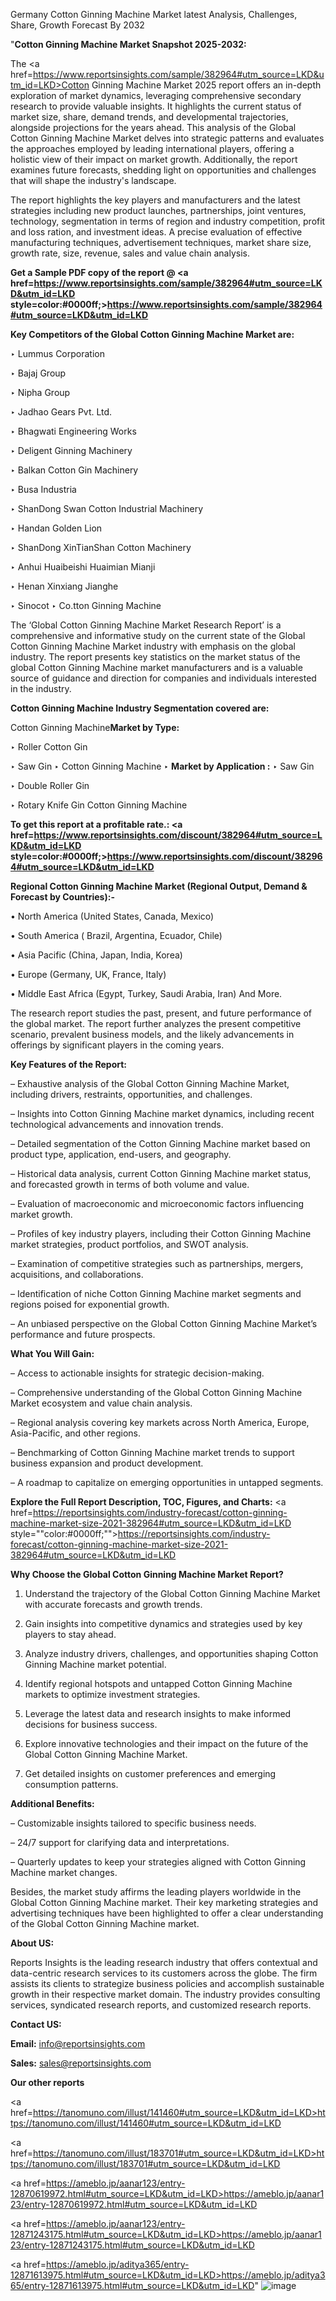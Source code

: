 Germany Cotton Ginning Machine Market latest Analysis, Challenges, Share, Growth Forecast By 2032

"<strong>Cotton Ginning Machine Market Snapshot 2025-2032:</strong>

The <a href=https://www.reportsinsights.com/sample/382964#utm_source=LKD&utm_id=LKD>Cotton Ginning Machine Market</a> 2025 report offers an in-depth exploration of market dynamics, leveraging comprehensive secondary research to provide valuable insights. It highlights the current status of market size, share, demand trends, and developmental trajectories, alongside projections for the years ahead. This analysis of the Global Cotton Ginning Machine Market delves into strategic patterns and evaluates the approaches employed by leading international players, offering a holistic view of their impact on market growth. Additionally, the report examines future forecasts, shedding light on opportunities and challenges that will shape the industry's landscape.

The report highlights the key players and manufacturers and the latest strategies including new product launches, partnerships, joint ventures, technology, segmentation in terms of region and industry competition, profit and loss ration, and investment ideas. A precise evaluation of effective manufacturing techniques, advertisement techniques, market share size, growth rate, size, revenue, sales and value chain analysis.

<strong>Get a Sample PDF copy of the report @ <a href=https://www.reportsinsights.com/sample/382964#utm_source=LKD&utm_id=LKD style=color:#0000ff;>https://www.reportsinsights.com/sample/382964#utm_source=LKD&utm_id=LKD</a></strong>

<strong>Key Competitors of the Global Cotton Ginning Machine Market are:</strong>

‣ Lummus Corporation

‣ Bajaj Group

‣ Nipha Group

‣ Jadhao Gears Pvt. Ltd.

‣ Bhagwati Engineering Works

‣ Deligent Ginning Machinery

‣ Balkan Cotton Gin Machinery

‣ Busa Industria

‣ ShanDong Swan Cotton Industrial Machinery

‣ Handan Golden Lion

‣ ShanDong XinTianShan Cotton Machinery

‣ Anhui Huaibeishi Huaimian Mianji

‣ Henan Xinxiang Jianghe

‣ Sinocot
‣  Co.tton Ginning Machine

The ‘Global Cotton Ginning Machine Market Research Report’ is a comprehensive and informative study on the current state of the Global Cotton Ginning Machine Market industry with emphasis on the global industry. The report presents key statistics on the market status of the global Cotton Ginning Machine market manufacturers and is a valuable source of guidance and direction for companies and individuals interested in the industry.

<strong>Cotton Ginning Machine Industry Segmentation covered are:</strong>

Cotton Ginning Machine<strong>Market by Type:</strong>

‣ Roller Cotton Gin

‣ Saw Gin
‣ Cotton Ginning Machine 
‣ 
<strong>Market by Application :</strong>
‣ Saw Gin

‣ Double Roller Gin

‣ Rotary Knife Gin
Cotton Ginning Machine

<strong>To get this report at a profitable rate.: <a href=https://www.reportsinsights.com/discount/382964#utm_source=LKD&utm_id=LKD style=color:#0000ff;>https://www.reportsinsights.com/discount/382964#utm_source=LKD&utm_id=LKD</a></strong>

<strong>Regional Cotton Ginning Machine Market (Regional Output, Demand &amp; Forecast by Countries):-</strong>

• North America (United States, Canada, Mexico)

• South America ( Brazil, Argentina, Ecuador, Chile)

• Asia Pacific (China, Japan, India, Korea)

• Europe (Germany, UK, France, Italy)

• Middle East Africa (Egypt, Turkey, Saudi Arabia, Iran) And More.

The research report studies the past, present, and future performance of the global market. The report further analyzes the present competitive scenario, prevalent business models, and the likely advancements in offerings by significant players in the coming years.

<strong>Key Features of the Report:</strong>

– Exhaustive analysis of the Global Cotton Ginning Machine Market, including drivers, restraints, opportunities, and challenges.

– Insights into Cotton Ginning Machine market dynamics, including recent technological advancements and innovation trends.

– Detailed segmentation of the Cotton Ginning Machine market based on product type, application, end-users, and geography.

– Historical data analysis, current Cotton Ginning Machine market status, and forecasted growth in terms of both volume and value.

– Evaluation of macroeconomic and microeconomic factors influencing market growth.

– Profiles of key industry players, including their Cotton Ginning Machine market strategies, product portfolios, and SWOT analysis.

– Examination of competitive strategies such as partnerships, mergers, acquisitions, and collaborations.

– Identification of niche Cotton Ginning Machine market segments and regions poised for exponential growth.

– An unbiased perspective on the Global Cotton Ginning Machine Market’s performance and future prospects.

<strong>What You Will Gain:</strong>

– Access to actionable insights for strategic decision-making.

– Comprehensive understanding of the Global Cotton Ginning Machine Market ecosystem and value chain analysis.

– Regional analysis covering key markets across North America, Europe, Asia-Pacific, and other regions.

– Benchmarking of Cotton Ginning Machine market trends to support business expansion and product development.

– A roadmap to capitalize on emerging opportunities in untapped segments.

<strong>Explore the Full Report Description, TOC, Figures, and Charts:</strong>
<a href=https://reportsinsights.com/industry-forecast/cotton-ginning-machine-market-size-2021-382964#utm_source=LKD&utm_id=LKD style=""color:#0000ff;"">https://reportsinsights.com/industry-forecast/cotton-ginning-machine-market-size-2021-382964#utm_source=LKD&utm_id=LKD</a>

<strong>Why Choose the Global Cotton Ginning Machine Market Report?</strong>

1. Understand the trajectory of the Global Cotton Ginning Machine Market with accurate forecasts and growth trends.

2. Gain insights into competitive dynamics and strategies used by key players to stay ahead.

3. Analyze industry drivers, challenges, and opportunities shaping Cotton Ginning Machine market potential.

4. Identify regional hotspots and untapped Cotton Ginning Machine markets to optimize investment strategies.

5. Leverage the latest data and research insights to make informed decisions for business success.

6. Explore innovative technologies and their impact on the future of the Global Cotton Ginning Machine Market.

7. Get detailed insights on customer preferences and emerging consumption patterns.

<strong>Additional Benefits:</strong>

– Customizable insights tailored to specific business needs.

– 24/7 support for clarifying data and interpretations.

– Quarterly updates to keep your strategies aligned with Cotton Ginning Machine market changes.

Besides, the market study affirms the leading players worldwide in the Global Cotton Ginning Machine market. Their key marketing strategies and advertising techniques have been highlighted to offer a clear understanding of the Global Cotton Ginning Machine market.

<strong><strong>About US</strong>:</strong>

Reports Insights is the leading research industry that offers contextual and data-centric research services to its customers across the globe. The firm assists its clients to strategize business policies and accomplish sustainable growth in their respective market domain. The industry provides consulting services, syndicated research reports, and customized research reports.

<strong>Contact US:</strong>

<p class=><b>Email:</b> <a href=mailto:info@reportsinsights.com>info@reportsinsights.com</a></p>
<p class=><b>Sales:</b> <a href=mailto:sales@reportsinsights.com>sales@reportsinsights.com</a></p>

<strong>Our other reports</strong>

<a href=https://tanomuno.com/illust/141460#utm_source=LKD&utm_id=LKD>https://tanomuno.com/illust/141460#utm_source=LKD&utm_id=LKD</a>

<a href=https://tanomuno.com/illust/183701#utm_source=LKD&utm_id=LKD>https://tanomuno.com/illust/183701#utm_source=LKD&utm_id=LKD</a>

<a href=https://ameblo.jp/aanar123/entry-12870619972.html#utm_source=LKD&utm_id=LKD>https://ameblo.jp/aanar123/entry-12870619972.html#utm_source=LKD&utm_id=LKD</a>

<a href=https://ameblo.jp/aanar123/entry-12871243175.html#utm_source=LKD&utm_id=LKD>https://ameblo.jp/aanar123/entry-12871243175.html#utm_source=LKD&utm_id=LKD</a>

<a href=https://ameblo.jp/aditya365/entry-12871613975.html#utm_source=LKD&utm_id=LKD>https://ameblo.jp/aditya365/entry-12871613975.html#utm_source=LKD&utm_id=LKD</a>"
![image](https://github.com/user-attachments/assets/a08e9661-b083-453c-aa6e-19632ca88d6c)
